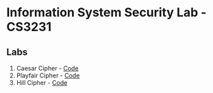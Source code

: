 # Information System Security Lab - CS3231

## Labs

1. Caesar Cipher - [Code](/Lab1/caesar_cipher.ipynb)
2. Playfair Cipher - [Code](/Lab2/playfair_cipher.ipynb)
3. Hill Cipher - [Code](/Lab3/hill_cipher.ipynb)
